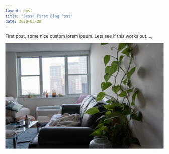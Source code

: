 ```yaml
---
layout: post
title: "Jesse First Blog Post"
date: 2020-03-28
---
```


First post, some nice custom lorem ipsum. Lets see if this works out...., 

![here is a nice photo of where I am working/living for the past 3 weeks](/res/Pathos.jpg)
